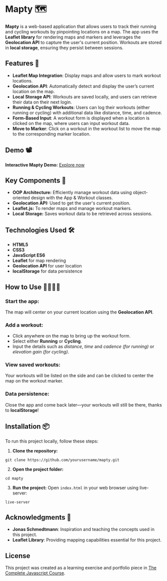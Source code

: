 # Mapty 🗺️

**Mapty** is a web-based application that allows users to track their running and cycling workouts by pinpointing locations on a map. The app uses the **Leaflet library** for rendering maps and markers and leverages the **Geolocation API** to capture the user's current position. Workouts are stored in **local storage**, ensuring they persist between sessions.

## Features 🌟

- **Leaflet Map Integration**: Display maps and allow users to mark workout locations.
- **Geolocation API**: Automatically detect and display the user’s current location on the map.
- **Local Storage API**: Workouts are saved locally, and users can retrieve their data on their next login.
- **Running & Cycling Workouts**: Users can log their workouts (either running or cycling) with additional data like distance, time, and cadence.
- **Form-Based Input**: A workout form is displayed when a location is clicked on the map, where users can input workout data.
- **Move to Marker**: Click on a workout in the workout list to move the map to the corresponding marker location.

## Demo 📽️
**Interactive Mapty Demo:** [Explore now](https://mostafa-ehab22.github.io/Mapty)

## Key Components 🔑
- **OOP Architecture:** Efficiently manage workout data using object-oriented design with the App & Workout classes.
- **Geolocation API:** Used to get the user's current position.
- **Leaflet.js:** To render maps and manage workout markers.
- **Local Storage:** Saves workout data to be retrieved across sessions.

## Technologies Used 🛠️

- **HTML5**
- **CSS3**
- **JavaScript ES6**
- **Leaflet** for map rendering
- **Geolocation API** for user location
- **localStorage** for data persistence
  
## How to Use 🏃‍♂️🚴‍♀️

### Start the app:
The map will center on your current location using the **Geolocation API**.

### Add a workout:
- Click anywhere on the map to bring up the workout form.
- Select either **Running** or **Cycling**.
- Input the details such as *distance*, *time* and *cadence (for running)* or *elevation gain (for cycling)*.

### View saved workouts:
Your workouts will be listed on the side and can be clicked to center the map on the workout marker.

### Data persistence:
Close the app and come back later—your workouts will still be there, thanks to **localStorage**!

## Installation 📦

To run this project locally, follow these steps:

1. **Clone the repository:**
```
git clone https://github.com/yourusername/mapty.git
```
2. **Open the project folder:**
```
cd mapty
```
3. **Run the project:** Open ```index.html``` in your web browser using live-server:
```
live-server
```

## Acknowledgments 🙌

- **Jonas Schmedtmann**: Inspiration and teaching the concepts used in this project.
- **Leaflet Library**: Providing mapping capabilities essential for this project.

## License
This project was created as a learning exercise and portfolio piece in [The Complete Javascript Course](https://www.udemy.com/course/the-complete-javascript-course/).
